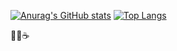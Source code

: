 [![Anurag's GitHub stats](https://github-readme-stats.vercel.app/api?username=uranashel44&show_icons=true&theme=radical)](https://github.com/anuraghazra/github-readme-stats)
[![Top Langs](https://github-readme-stats.vercel.app/api/top-langs/?username=uranashel44)](https://github.com/anuraghazra/github-readme-stats)

🧑‍💻☕️
